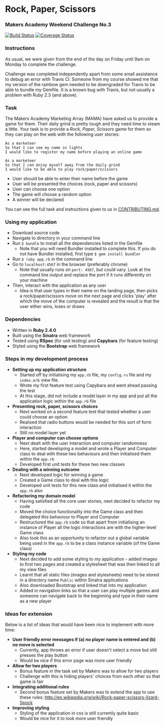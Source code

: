 # Rock, Paper, Scissors
### Makers Academy Weekend Challenge No.3

[![Build Status](https://travis-ci.org/KatHicks/rps-challenge.svg?branch=master)](https://travis-ci.org/KatHicks/rps-challenge) [![Coverage Status](https://coveralls.io/repos/github/KatHicks/rps-challenge/badge.svg?branch=master)](https://coveralls.io/github/KatHicks/rps-challenge?branch=master)

### Instructions

As usual, we were given from the end of the day on Friday until 9am on Monday to complete the challenge.

Challenge was completed independently apart from some small assistance to debug an error with Travis CI. Someone from my course showed me that my version of the rainbow gem needed to be downgraded for Travis to be able to bundle my Gemfile. It is a known bug with Travis, but not usually a problem with Ruby 2.3 (and above).

### Task

The Makers Academy Marketing Array (MAMA) have asked us to provide a game for them. Their daily grind is pretty tough and they need time to steam a little. Your task is to provide a _Rock, Paper, Scissors_ game for them so they can play on the web with the following user stories:

```
As a marketeer
So that I can see my name in lights
I would like to register my name before playing an online game

As a marketeer
So that I can enjoy myself away from the daily grind
I would like to be able to play rock/paper/scissors
```

* User should be able to enter their name before the game
* User will be presented the choices (rock, paper and scissors)
* User can choose one option
* The game will choose a random option
* A winner will be declared

You can see the full task and instructions given to us in [CONTRIBUTING.md](rps-challenge/CONTRIBUTING.md).

### Using my application

* Download source code
* Navigate to directory in your command line
* Run `$ bundle` to install all the dependencies listed in the Gemfile
  * Note that you will need Bundler installed to complete this. If you do not have Bundler installed, first type `$ gem install bundler`
* Run `$ ruby app.rb` in the command line
* Go to `localhost:4567` in the browser (preferably chrome)
  * Note that usually runs on `port: 4567`, but could vary. Look at the command line output and replace the port if it runs differently on your machine
* Then, interact with the application as any user
  * Idea is that user types in their name on the landing page, then picks a rock/paper/scissors move on the next page and clicks 'play' after which the move of the computer is revealed and the result is that the user either wins, loses or draws

### Dependencies

* Written in **Ruby 2.4.0**
* Built using the **Sinatra** web framework
* Tested using **RSpec** (for unit testing) and **Capybara** (for feature testing)
* Styled using the **Bootstrap** web framework


### Steps in my development process

* **Setting up my application structure**
  * Started off by initialising my `app.rb` file, my `config.ru` file and my `index.erb` view file.
  * Wrote my first feature test using Capybara and went ahead passing the test
  * At this stage, did not include a model layer in my app and put all the application logic within the `app.rb` file
* **Presenting rock, paper, scissors choices**
  * Next worked on a second feature test that tested whether a user could choose an option
  * Realised that radio buttons would be needed for this sort of form interaction
  * Still no model layer yet
* **Player and computer can choose options**
  * Next dealt with the user interaction and computer randomness
  * Here, started developing a model and wrote a Player and Computer class to deal with these two behaviours and then initialised them within the `app.rb`
  * Developed first unit tests for these two new classes
* **Dealing with a winning outcome**
  * Next developed logic for winning a game
  * Created a Game class to deal with this logic
  * Developed unit tests for this new class and initialised it within the `app.rb` also
* **Refactoring my domain model**
  * Having satisfied all the core user stories, next decided to refactor my code
  * Moved the choice functionality into the Game class and then delegated this behaviour to Player and Computer
  * Restructured the `app.rb` code so that apart from initialising an instance of Player all the logic interactions are with the higher-level Game class
  * Also took this as an opportunity to refactor out a global variable being used in the `app.rb` to be a class instance variable (of the Game class)
* **Styling my code**
  * Next decided to add some styling to my application - added images to first two pages and created a stylesheet that was then linked to all my view files
  * Learnt that all static files (images and stylesheets) need to be stored in a directory name `Public` within Sinatra applications
  * Also downloaded Bootstrap and linked that into my application
  * Added in navigation links so that a user can play multiple games and someone can navigate back to the beginning and type in their name as a new player

### Ideas for extension

Below is a list of ideas that would have been nice to implement with more time:
* **User friendly error messages if (a) no player name is entered and (b) no move is selected**
  * Currently, app throws an error if user doesn't select a move but still presses the play button
  * Would be nice if this error page was more user friendly
* **Allow for two players**
  * Bonus feature in the task set by Makers was to allow for two players
  * Challenge with this is hiding players' choices from each other so that game is fair
* **Integrating additional rules**
  * Second bonus feature set by Makers was to extend the app to use these rules: http://en.wikipedia.org/wiki/Rock-paper-scissors-lizard-Spock
* **Improving styling**
  * Styling of the application in css is still currently quite basic
  * Would be nice for it to look more user friendly
